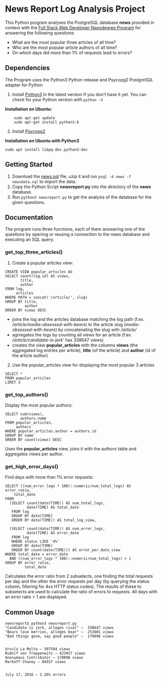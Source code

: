 # News Report Log Analysis Project 

This Python program analyses the PostgreSQL database **news** provided in context with the [Full Stack Web Developer Nanodegree Program](https://eu.udacity.com/course/full-stack-web-developer-nanodegree--nd004) for answering the following questions:

- What are the most popular three articles of all time?
- Who are the most popular article authors of all time? 
- On which days did more than 1% of requests lead to errors?

## Dependencies

The Program uses the Python3 Python release and Psycopg2 PostgreSQL adapter for Python 

1. Install [Python3](https://www.python.org/downloads/release/python-372/) in the latest version if you don't have it yet. 
You can check for your Python version with ```python -V```

**Installation on Ubuntu:**

``` sudo add-apt-repository ppa:jonathonf/python-3.6
    sudo apt-get update
    sudo apt-get install python3.6
```

2. Install [Psycopg2](http://initd.org/psycopg/)

**Installation on Ubuntu with Python3**

```sudo apt install libpq-dev python3-dev```

## Getting Started

1. Download the [news.sql](https://d17h27t6h515a5.cloudfront.net/topher/2016/August/57b5f748_newsdata/newsdata.zip) file, uzip it and run `psql -d news -f newsdata.sql` to import the data.
2. Copy the Python Script **newsreport.py** into the directory of the **news** database. 
4. Run `python3 newsreport.py` to get the analysis of the database for the given questions.

## Documentation

The program runs three functions, each of them answering one of the questions by opening or reusing a connection to the news database and executing an SQL query.

### get_top_three_articles() 

1. Create a popular articles view:

```
CREATE VIEW popular_articles AS
SELECT count(log.id) AS views,
       title,
       author
FROM log,
     articles
WHERE PATH = concat('/article/', slug)
GROUP BY title,
         author
ORDER BY views DESC
```

- joins the log and the articles database matching the log path (f.ex. _/article/media-obsessed-with-bears_) to the article slug (_media-obsessed-with-bears_) by concatenating the slug with _/article/_
- agrregates the logs by counting all views for an article (f.ex. _/article/candidate-is-jerk'_ has 338647 views)
- creates the view  **popular_articles** with the columns **views** (the aggregated log entries per article), **title** (of the article) and **author** (id of the article author)

2. Use the popular_articles view for displaying the most popular 3 articles
```
SELECT *
FROM popular_articles
LIMIT 3
```

### get_top_authors()

Display the most popular authors:

```
SELECT sum(views),
       authors.name
FROM popular_articles,
     authors
WHERE popular_articles.author = authors.id
GROUP BY name
ORDER BY count(views) DESC
```
Uses the **popular_articles** view, joins it with the authors table and aggregates views per author.

### get_high_error_days()

Find days with more than 1% error requests:

```
SELECT ((num_error_logs * 100)::numeric/num_total_logs) AS error_ratio, 
	total_date
FROM
  (SELECT count(date(TIME)) AS num_total_logs,
          date(TIME) AS total_date
   FROM log
   GROUP BY date(TIME)
   ORDER BY date(TIME)) AS total_log_view,

  (SELECT count(date(TIME)) AS num_error_logs,
          date(TIME) AS error_date
   FROM log
   WHERE status LIKE '4%'
   GROUP BY date(TIME)
   ORDER BY count(date(TIME))) AS error_per_date_view
WHERE total_date = error_date
  AND ((num_error_logs * 100)::numeric/num_total_logs) > 1
GROUP BY error_ratio,
         total_date
```
Calculates the error ratio from 2 subselects, one finding the total requests per day and the other the error requests per day (by querying the status column, filtering for 4xx HTTP status codes). The results of these to subselects are used to calculate the ratio of errors to requests. All days with an error ratio > 1 are displayed. 

## Common Usage

```
newsreport$ python3 newsreport.py
"Candidate is jerk, alleges rival" —  338647 views
"Bears love berries, alleges bear" —  253801 views
"Bad things gone, say good people" —  170098 views


Ursula La Multa — 507594 views
Rudolf von Treppenwitz — 423457 views
Anonymous Contributor — 170098 views
Markoff Chaney — 84557 views


July 17, 2016 — 2.26% errors
```



